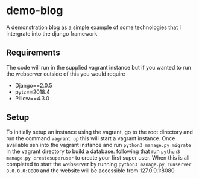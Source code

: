 # demo-blog
A demonstration blog as a simple example of some technologies that I intergrate into the django framework

## Requirements
The code will run in the supplied vagrant instance but if you wanted to run the webserver outside of this you would require
* Django==2.0.5
* pytz==2018.4
* Pillow==4.3.0

## Setup
To initially setup an instance using the vagrant, go to the root directory and run the command `vagrant up` this will start a vagrant instance. Once available ssh into the vagrant instance and run `python3 manage.py migrate` in the vagrant directory to build a database. following that run `python3 manage.py createsuperuser` to create your first super user. When this is all completed to start the webserver by running `python3 manage.py runserver 0.0.0.0:8080` and the website will be accessible from 127.0.0.1:8080

